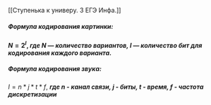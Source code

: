 [[Ступенька к универу. 3 ЕГЭ Инфа.]]

##### **Формула кодирования картинки:** 
**$N = 2^I$, *где N — количество вариантов, I — количество бит для кодирования каждого варианта.***


##### **Формула кодирования звука:**
$I = n * j * t *f$, ***где n - канал связи, j - биты, t - время, f - частота дискретизации***